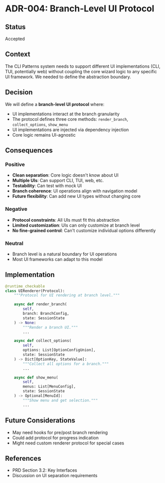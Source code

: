 # ADR-004: Branch-Level UI Protocol

## Status
Accepted

## Context
The CLI Patterns system needs to support different UI implementations (CLI, TUI, potentially web) without coupling the core wizard logic to any specific UI framework. We needed to define the abstraction boundary.

## Decision
We will define a **branch-level UI protocol** where:
- UI implementations interact at the branch granularity
- The protocol defines three core methods: `render_branch`, `collect_options`, `show_menu`
- UI implementations are injected via dependency injection
- Core logic remains UI-agnostic

## Consequences

### Positive
- **Clean separation**: Core logic doesn't know about UI
- **Multiple UIs**: Can support CLI, TUI, web, etc.
- **Testability**: Can test with mock UI
- **Branch coherence**: UI operations align with navigation model
- **Future flexibility**: Can add new UI types without changing core

### Negative
- **Protocol constraints**: All UIs must fit this abstraction
- **Limited customization**: UIs can only customize at branch level
- **No fine-grained control**: Can't customize individual options differently

### Neutral
- Branch level is a natural boundary for UI operations
- Most UI frameworks can adapt to this model

## Implementation
```python
@runtime_checkable
class UIRenderer(Protocol):
    """Protocol for UI rendering at branch level."""

    async def render_branch(
        self,
        branch: BranchConfig,
        state: SessionState
    ) -> None:
        """Render a branch UI."""
        ...

    async def collect_options(
        self,
        options: List[OptionConfigUnion],
        state: SessionState
    ) -> Dict[OptionKey, StateValue]:
        """Collect all options for a branch."""
        ...

    async def show_menu(
        self,
        menus: List[MenuConfig],
        state: SessionState
    ) -> Optional[MenuId]:
        """Show menu and get selection."""
        ...
```

## Future Considerations
- May need hooks for pre/post branch rendering
- Could add protocol for progress indication
- Might need custom renderer protocol for special cases

## References
- PRD Section 3.2: Key Interfaces
- Discussion on UI separation requirements
